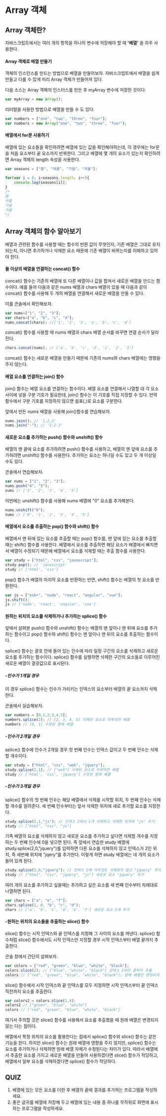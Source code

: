 # Array 객체

## Array 객체란?

자바스크립트에서는 여러 개의 항목을 하나의 변수에 저장해야 할 때 **'배열'** 을 자주 사용한다.

#### Array 객체로 배열 만들기

객체의 인스턴스를 만드는 방법으로 배열을 만들어보자. 자바스크립트에서 배열을 쉽게 만들고 다룰 수 있게 미리 Array 객체가 만들어져 있다.

다음 소스는 Array 객체의 인스터스를 만든 후 myArray 변수에 저장한 것이다.

```javascript
var myArray = new Array();
```

리터럴을 사용한 방법으로 배열을 만들 수 도 있다.

```javascript
var numbers = ["one", "two", "three", "four"];
var numbers = new Array("one", "two", "three", "four");
```

#### 배열에서 for문 사용하기

배열에 있는 요소들을 확인하려면 배열에 있는 값을 확인해야하는데, 이 경우에는 for문을 처음 요소부터 끝 요소까지 반복한다. 그리고 배열에 몇 개의 요소가 있는지 확인하려면 Array 객체의 length 속성을 사용한다.

```javascript
var seasons = ["봄", "여름", "가을", "겨울"];

for(var i = 0; i<seasons.length; i++){
    console.log(seasons[i]);
}
/*
봄
여름
가을
겨울
*/
```

## Array 객체의 함수 알아보기

배열과 관련된 함수를 사용할 때는 함수의 반환 값이 무엇인지, 기존 배열은 그대로 유지되는지, 아니면 추가하거나 삭제한 요소 때문에 기존 배열이 바뀌는지를 이해하고 있어야 한다.

#### 둘 이상의 배열을 연결하는 concat() 함수

concat() 함수는 기존의 배열에 또 다른 배열이나 값을 합쳐서 새로운 배열을 만드는 함수이다. 예를 들어 다음과 같은 nums 배열과 chars 배열이 있을 때 다음과 같이 concat() 함수를 사용해 두 개의 배열을 연결해서 새로운 배열을 만들 수 있다. 

이를 콘솔에서 확인해보자.

```javascript
var nums=["1", "2", "3"];
var chars=["a", "b", "c", "d"];
nums.concat(chars); //['1', '2', '3', 'a', 'b', 'c', 'd']
```

concat() 함수를 사용할 때 nums 배열과 chars 배열 순서를 바꾸면 연결 순서가 달라진다.

```javascript
chars.concat(nums); // ['a', 'b', 'c', 'd', '1', '2', '3']
```

concat() 함수는 새로운 배열을 만들기 때문에 기존의 nums와 chars 배열에는 영향을 주지 않는다.

#### 배열 요소를 연결하는 join() 함수

join() 함수는 배열 요소를 연결하는 함수이다. 배열 요소를 연결해서 나열할 대 각 요소 사이에 넣을 구분 기호가 필요한데, join() 함수는 이 기호를 직접 지정할 수 있다. 만약 함수에서 구분 기호를 지정하지 않으면 쉼표(,)로 요소를 구분한다.

앞에서 만든 nums 배열을 사용해 join()함수를 연습해보자.

```javascript
nums.join(); // '1,2,3'
nums.join("-"); // '1-2-3'
```

#### 새로운 요소를 추가하는 push() 함수와 unshift() 함수

배열의 맨 끝에 요소를 추가하려면 push() 함수를 사용하고, 배열의 맨 앞에 요소를 추가하려면 unshift() 함수를 사용한다. 추가하는 요소는 하나일 수도 있고 두 개 이상일 수도 있다.

콘솔에서 연습해보자.

```javascript
var nums = ["1", "2", "3"];
nums.push("4", "5"); 
nums // ['1', '2', '3', '4', '5']
```

이번에는 unshift() 함수를 사용해 nums 배열에 "0" 요소를 추가해본다.

```javascript
nums.unshift("0");
nums // ['0', '1', '2', '3', '4', '5']
```

#### 배열에서 요소를 추출하는 pop() 함수와 shift() 함수

배열에서 맨 뒤에 있는 요소를 추출할 때는 pop() 함수를, 맨 앞에 있는 요소를 추출할 때는 shift() 함수를 사용한다. 배열에서 요소를 추출하면 해당 요소가 배열에서 빠지면서 배열이 수정되기 때문에 배열에서 요소를 삭제할 때는 추출 함수를 사용한다.

```javascript
var study = ["html", "css", "javascript"];
study.pop(); // 'javascript'
study // ['html', 'css']
```

pop() 함수가 배열의 마지막 요소를 반환하는 반면, shift() 함수는 배열의 첫 요소를 반환한다. 

```javascript
var js = ["es6+", "node", "react", "angular", "vue"];
js.shift();
js // ['node', 'react', 'angular', 'vue']
```

#### 원하는 위치의 요소를 삭제하거나 추가하는 splice() 함수

앞에서 살펴본 push() 함수와 unshift() 함수는 배열의 맨 앞이나 맨 뒤에 요소를 추가하는 함수이고 pop() 함수와 shift() 함수는 맨 앞이나 맨 뒤의 요소를 추출하는 함수이다. 

splice() 함수는 괄호 안에 들어 있는 인수에 따라 일정 구간의 요소를 삭제하고 새로운 요소를 추가하는 함수이다. splice() 함수를 실행하면 삭제한 구간의 요소들로 이루어진 새로운 배열이 결괏값으로 표시된다.

##### -인수가 1개일 경우

이 경우 splice() 함수는 인수가 가리키는 인덱스의 요소부터 배열의 끝 요소까지 삭제한다.

콘솔에서 실습해보자.

```javascript
var numbers = [0,1,2,3,4,5];
numbers.splice(2); // [2, 3, 4, 5] 삭제된 요소로 이루어진 배열
numbers // [0, 1] 수정된 원래 배열
```

##### -인수가 2개일 경우

splice() 함수에 인수가 2개일 경우 첫 번째 인수는 인덱스 값이고 두 번째 인수는 삭제할 개수이다.

```javascript
var study = ["html", "css", "web", "jquery"];
study.splice(2,1); // ["web"] 삭제된 요소로 이루어진 배열
study // ['html', 'css', 'jquery'] 수정된 원래 배열
```

##### -인수가 3개일 경우

splice() 함수의 첫 번째 인수는 해당 배열에서 삭제를 시작할 위치, 두 번째 인수는 삭제할 개수를 알려준다. 세 번째 인수부터는 앞서 삭제한 위치에 새로 추가할 요소를 지정한다.

```javascript
study.splice(2,1,"js"); // 인덱스 2에서 1개 삭제하고 삭제한 위치에 "js" 추가.
study // ["html", "css", "js"]
```

기족 배열의 요소를 삭제하지 않고 새로운 요소를 추가하고 싶다면 삭제할 개수를 지정하는 두 번째 인수에 0을 넣으면 된다. 즉 앞에서 연습한 study 배열에 study.splice(2,0,"jquery")를 입력하면 다른 요소를 삭제하지 않고 인덱스가 2인 위치, 즉 세번째 위치에 "jqery"를 추가한다. 이렇게 하면 study 배열에는 네 개의 요소가 들어 있게 된다.

```javascript
study.splice(2,0,"jquery"); // 인덱스 2에 아무것도 삭제하지 않고 "jquery" 추가
study // ["html", "css", "jquery", "js"] 새로운 요소 "jquery" 추가
```

여러 개의 요소를 추가하고 싶을때는 추가하고 싶은 요소를 세 번째 인수부터 차례대로 나열하면 된다. 

```javascript
var chars = ["a", "e", "f"];
chars.splice(1, 0, "b", "c", "d"); 
chars // ['a', 'b', 'c', 'd', 'e', 'f'] 새로운 요소 3개 추가
```

#### -원하는 위치의 요소들을 추출하는 slice() 함수

slice() 함수는 시작 인덱스와 끝 인덱스를 지정해 그 사이의 요소를 꺼낸다.  splice() 함수처럼 slice() 함수에서도 시작 인덱스만 지정할 경우 시작 인덱스부터 배열 끝까지 추출한다.

콘솔 창에서 간단히 살펴보자.

```javascript
var colors = ["red", "green", "blue", "white", "black"];
colors.slice(2); // ["blue", "white", "black"] 인덱스 2부터 끝까지 추출
colors // ["red", "green", "blue", "white", "black"]; 원래 배열은 변경되지 않음.
```

slice() 함수에서 시작 인덱스와 끝 인덱스를 모두 지정하면 시작 인덱스부터  끝 인덱스 직전까지 요소를 추출한다. 

```javascript
var colors2 = colors.slice(1,4); 
colors2 // ["green", "blue", "white"]
colors // ["red", "green", "blue", "white", "black"]
```

여기서 주의할 것은 slice() 함수를 사용해서 요소를 추출했을 때 원래 배열은 변경되지 않는 다는 점이다.

배열에서 특정 위치의 요소를 활용한다는 점에서 splice() 함수와 slice() 함수는 같은 기능을 한다. 하지만 slice() 함수는 원래 배열에 영향을 주지 않지만, splice() 함수는 요소를 추가하거나 삭제하면 원래 배열 자체가 수정된다는 차이가 있다. 따라서 배열에서 추출한 요소를 가지고 새로운 배열을 만들어 사용하겠다면 slice() 함수가 적당하고, 배열에서 일부 요소를 삭제하겠다면 splice() 함수가 적당하다.

## QUIZ

1. 배열에 있는 모든 요소를 더한 후 배열의 끝에 결과를 추가하는 프로그램을 작성하세요.
2. 좋은 글귀를 배열에 저장해 두고 배열에 있는 내용 중 하나를 무작위로 화면에 표시하는 프로그램을 작성하세요.

